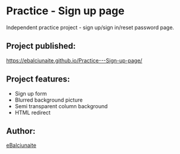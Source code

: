# Practice - Sign up page
 Independent practice project - sign up/sign in/reset password page.

 ## Project published:
 https://ebalciunaite.github.io/Practice---Sign-up-page/

 ## Project features:
 - Sign up form
 - Blurred background picture
 - Semi transparent column background
 - HTML redirect

 ## Author:
 [eBalciunaite](https://github.com/eBalciunaite)

